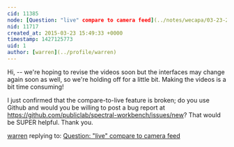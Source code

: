 ```yaml
---
cid: 11385
node: [Question: "live" compare to camera feed](../notes/wecapa/03-23-2015/question-live-compare-to-camera-feed)
nid: 11717
created_at: 2015-03-23 15:49:33 +0000
timestamp: 1427125773
uid: 1
author: [warren](../profile/warren)
---
```


Hi, -- we're hoping to revise the videos soon but the interfaces may change again soon as well, so we're holding off for a little bit. Making the videos is a bit time consuming! 

I just confirmed that the compare-to-live feature is broken; do you use Github and would you be willing to post a bug report at https://github.com/publiclab/spectral-workbench/issues/new? That would be SUPER helpful. Thank you.

[warren](../profile/warren) replying to: [Question: "live" compare to camera feed](../notes/wecapa/03-23-2015/question-live-compare-to-camera-feed)

